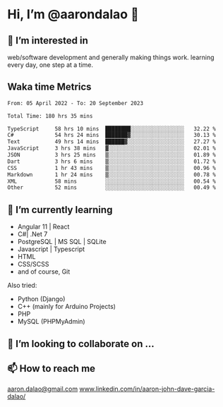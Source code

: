 # __Hi, I’m @aarondalao__ 👋 
## 👀 I’m interested in 
web/software development and generally making things work.
learning every day, one step at a time. 

## Waka time Metrics
<!--START_SECTION:waka-->

```txt
From: 05 April 2022 - To: 20 September 2023

Total Time: 180 hrs 35 mins

TypeScript     58 hrs 10 mins  ████████░░░░░░░░░░░░░░░░░   32.22 %
C#             54 hrs 24 mins  ███████▓░░░░░░░░░░░░░░░░░   30.13 %
Text           49 hrs 14 mins  ██████▓░░░░░░░░░░░░░░░░░░   27.27 %
JavaScript     3 hrs 38 mins   ▓░░░░░░░░░░░░░░░░░░░░░░░░   02.01 %
JSON           3 hrs 25 mins   ▒░░░░░░░░░░░░░░░░░░░░░░░░   01.89 %
Dart           3 hrs 6 mins    ▒░░░░░░░░░░░░░░░░░░░░░░░░   01.72 %
CSS            1 hr 43 mins    ▒░░░░░░░░░░░░░░░░░░░░░░░░   00.96 %
Markdown       1 hr 24 mins    ▒░░░░░░░░░░░░░░░░░░░░░░░░   00.78 %
XML            58 mins         ░░░░░░░░░░░░░░░░░░░░░░░░░   00.54 %
Other          52 mins         ░░░░░░░░░░░░░░░░░░░░░░░░░   00.49 %
```

<!--END_SECTION:waka-->

## 🌱 I’m currently learning 

- Angular 11 | React 
- C#| .Net 7
- PostgreSQL | MS SQL | SQLite
- Javascript | Typescript
- HTML 
- CSS/SCSS
- and of course, Git 


Also tried:
- Python (Django)
- C++ (mainly for Arduino Projects)
- PHP
- MySQL (PHPMyAdmin)


## 💞️ I’m looking to collaborate on ...

## 📫 How to reach me 
aaron.dalao@gmail.com
www.linkedin.com/in/aaron-john-dave-garcia-dalao/

<!---
aarondalao/aarondalao is a ✨ special ✨ repository because its `README.md` (this file) appears on your GitHub profile.
You can click the Preview link to take a look at your changes.
--->

